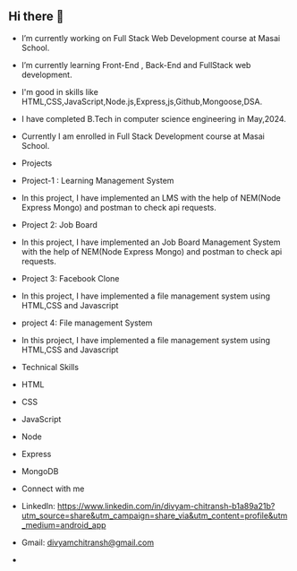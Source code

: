 ## Hi there 👋
- I’m currently working on Full Stack Web Development course at Masai School.
- I’m currently learning Front-End , Back-End and FullStack web development.
- I'm good in skills like HTML,CSS,JavaScript,Node.js,Express,js,Github,Mongoose,DSA.
- I have completed B.Tech in computer science engineering in May,2024.
- Currently I am enrolled in Full Stack Development course at Masai School.

- Projects

- Project-1 : Learning Management System
- In this project, I have implemented an LMS with the help of NEM(Node Express Mongo) and postman to check api requests.

- Project 2: Job Board
- In this project, I have implemented an Job Board Management System with the help of NEM(Node Express Mongo) and postman to check api requests.

- Project 3: Facebook Clone 
- In this project, I have implemented a file management system using HTML,CSS and Javascript

- project 4: File management System
- In this project, I have implemented a file management system using HTML,CSS and Javascript

- Technical Skills
- HTML
- CSS
- JavaScript
- Node
- Express
- MongoDB

- Connect with me
- LinkedIn: https://www.linkedin.com/in/divyam-chitransh-b1a89a21b?utm_source=share&utm_campaign=share_via&utm_content=profile&utm_medium=android_app
- Gmail: divyamchitransh@gmail.com
- 

<!--
**DivyamChitransh/DivyamChitransh** is a ✨ _special_ ✨ repository because its `README.md` (this file) appears on your GitHub profile.

Here are some ideas to get you started:


- 👯 I’m looking to collaborate on ...
- 🤔 I’m looking for help with ...
- 💬 Ask me about ...
- 📫 How to reach me: ...
- 😄 Pronouns: ...
- ⚡ Fun fact: ...
-->
